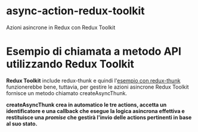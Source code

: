# async-action-redux-toolkit
Azioni asincrone in Redux con Redux Toolkit
# Esempio di chiamata a metodo API utilizzando Redux Toolkit


**Redux Toolkit** include redux-thunk e quindi l'[esempio con redux-thunk](https://github.com/MaiNick/example-react-redux/tree/async-action-redux-thunk) funzionerebbe bene, 
tuttavia, per gestire le azioni asincrone Redux Toolkit fornisce un metodo chiamato createAsyncThunk. 

**createAsyncThunk crea in automatico le tre actions, accetta un identificatore e una callback che esegue la logica asincrona effettiva e 
restituisce una *promise* che gestirà l'invio delle actions pertinenti in base al suo stato.**